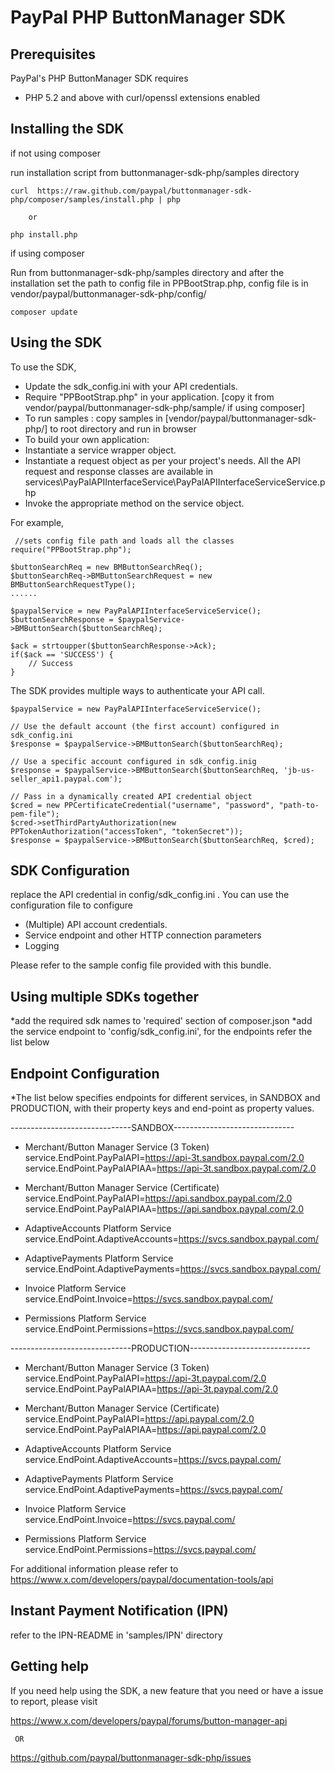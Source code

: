 
PayPal PHP ButtonManager SDK
===============================

Prerequisites
-------------

PayPal's PHP ButtonManager SDK requires 

   * PHP 5.2 and above with curl/openssl extensions enabled
 
Installing the SDK
-------------------
   if not using composer 
   
   run installation script from buttonmanager-sdk-php/samples directory
   
    curl  https://raw.github.com/paypal/buttonmanager-sdk-php/composer/samples/install.php | php
    
        or 
        
    php install.php
    
   if using composer
   
   Run from buttonmanager-sdk-php/samples directory and after the installation set the path to config file in PPBootStrap.php, config file is in vendor/paypal/buttonmanager-sdk-php/config/
   
    composer update

Using the SDK
-------------

To use the SDK, 

   * Update the sdk_config.ini with your API credentials.
   * Require "PPBootStrap.php" in your application. [copy it from vendor/paypal/buttonmanager-sdk-php/sample/ if using composer]
   * To run samples : copy samples in [vendor/paypal/buttonmanager-sdk-php/] to root directory and run in browser
   * To build your own application:
   * Instantiate a service wrapper object.
   * Instantiate a request object as per your project's needs. All the API request and response 
     classes are available in services\PayPalAPIInterfaceService\PayPalAPIInterfaceServiceService.php
   * Invoke the appropriate method on the service object.


For example,

	 //sets config file path and loads all the classes
    require("PPBootStrap.php");

	$buttonSearchReq = new BMButtonSearchReq();
	$buttonSearchReq->BMButtonSearchRequest = new BMButtonSearchRequestType();
	......

	$paypalService = new PayPalAPIInterfaceServiceService();
	$buttonSearchResponse = $paypalService->BMButtonSearch($buttonSearchReq);
	
	$ack = strtoupper($buttonSearchResponse->Ack); 
	if($ack == 'SUCCESS') {
		// Success
	}


The SDK provides multiple ways to authenticate your API call.

	$paypalService = new PayPalAPIInterfaceServiceService();
	
	// Use the default account (the first account) configured in sdk_config.ini
	$response = $paypalService->BMButtonSearch($buttonSearchReq);	

	// Use a specific account configured in sdk_config.inig
	$response = $paypalService->BMButtonSearch($buttonSearchReq, 'jb-us-seller_api1.paypal.com');	
	 
	// Pass in a dynamically created API credential object
    $cred = new PPCertificateCredential("username", "password", "path-to-pem-file");
    $cred->setThirdPartyAuthorization(new PPTokenAuthorization("accessToken", "tokenSecret"));
	$response = $paypalService->BMButtonSearch($buttonSearchReq, $cred);	
  
 

SDK Configuration
-----------------

replace the API credential in config/sdk_config.ini . You can use the configuration file to configure

   * (Multiple) API account credentials.
   * Service endpoint and other HTTP connection parameters 
   * Logging

Please refer to the sample config file provided with this bundle.

Using multiple SDKs together
----------------------------
*add the required sdk names to 'required' section of composer.json
*add the service endpoint to 'config/sdk_config.ini', for the endpoints refer the list below

Endpoint Configuration
---------------------------
*The list below specifies endpoints for different services, in SANDBOX and PRODUCTION, with their 
property keys and end-point as property values.


------------------------------SANDBOX------------------------------  
* Merchant/Button Manager Service (3 Token)  
service.EndPoint.PayPalAPI=https://api-3t.sandbox.paypal.com/2.0  
service.EndPoint.PayPalAPIAA=https://api-3t.sandbox.paypal.com/2.0  

* Merchant/Button Manager Service (Certificate)  
service.EndPoint.PayPalAPI=https://api.sandbox.paypal.com/2.0  
service.EndPoint.PayPalAPIAA=https://api.sandbox.paypal.com/2.0  

* AdaptiveAccounts Platform Service  
service.EndPoint.AdaptiveAccounts=https://svcs.sandbox.paypal.com/  

* AdaptivePayments Platform Service  
service.EndPoint.AdaptivePayments=https://svcs.sandbox.paypal.com/  

* Invoice Platform Service  
service.EndPoint.Invoice=https://svcs.sandbox.paypal.com/  

* Permissions Platform Service  
service.EndPoint.Permissions=https://svcs.sandbox.paypal.com/  

------------------------------PRODUCTION------------------------------  
* Merchant/Button Manager Service (3 Token)  
service.EndPoint.PayPalAPI=https://api-3t.paypal.com/2.0  
service.EndPoint.PayPalAPIAA=https://api-3t.paypal.com/2.0  

* Merchant/Button Manager Service (Certificate)  
service.EndPoint.PayPalAPI=https://api.paypal.com/2.0  
service.EndPoint.PayPalAPIAA=https://api.paypal.com/2.0  

* AdaptiveAccounts Platform Service  
service.EndPoint.AdaptiveAccounts=https://svcs.paypal.com/  

* AdaptivePayments Platform Service  
service.EndPoint.AdaptivePayments=https://svcs.paypal.com/  

* Invoice Platform Service  
service.EndPoint.Invoice=https://svcs.paypal.com/  

* Permissions Platform Service  
service.EndPoint.Permissions=https://svcs.paypal.com/  

For additional information please refer to https://www.x.com/developers/paypal/documentation-tools/api

Instant Payment Notification (IPN)
-----------------------------------
refer to the IPN-README in 'samples/IPN' directory

Getting help
------------

If you need help using the SDK, a new feature that you need or have a issue to report, please visit

   https://www.x.com/developers/paypal/forums/button-manager-api
   
     OR
   
   https://github.com/paypal/buttonmanager-sdk-php/issues 

